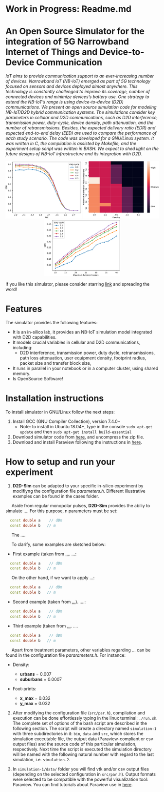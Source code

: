 # Work in Progress: Readme.md

# An Open Source Simulator for the integration of 5G Narrowband Internet of Things and Device-to-Device Communication

_IoT aims to provide communication support to an ever-increasing number of devices. Narrowband IoT (NB-IoT) emerged as part of 5G technology focused on sensors and devices deployed almost anywhere. This technology is constantly challenged to improve its coverage, number of connected devices and minimize devices’s battery use. One strategy to extend the NB-IoT’s range is using device-to-device (D2D) communications. 
We present an open source simulation code for modeling NB-IoT/D2D hybrid communication systems. 
The simulations consider key parameters in cellular and D2D communications, such as D2D interference, transmission power, duty-cycle, device density, path attenuation, and the number of retransmissions. 
Besides, the expected delivery ratio (EDR) and expected end-to-end delay (EED) are used to compare the performance of each study scenario.
The code was developed for a GNU/Linux system. It was written in C, the compilation is assisted by Makefile, and the experiment setup script was written in BASH.
We expect to shed light on the future designs of NB-IoT infrastructure and its integration with D2D._

<p align="center">
<img aling="center" src="suburban_edr_alpha.pdf" alt="Impact of PLE increment in the EDR and EED with different duty cycles in urban and suburban scenarios" width="250"/>
<img aling="center" src="suburban_qos_medium_d05.pdf" alt="The impact of out-of-coverage UE density and the maximum number of retransmissions on EDR and EED, for suburban scenario" width="250"/>
<img aling="center" src="urban_edr_tau.pdf" alt="Impact of maximum number of retransmissions in the EDR and EED for different duty cycles in urban scenario." width="250"/>
</p>

If you like this simulator, please consider starring [link]( "https://github.com/LICAR-UBA/NBIoT-D2D-Sim") and spreading the word!


# Features

The simulator provides the following features:

- It is an in-silico lab, it provides an NB-IoT simulation model integrated with D2D capabilities. 
- It models crucial variables in cellular and D2D communications, including:
    - D2D interference, transmission power, duty dycle, retransmissions, path loss attenuation, user equipment density, footprint radius, packet size and transfer block size,   
- It runs in parallel in your notebook or in a computer cluster, using shared memory.
- Is OpenSource Software! 
   
  
# Installation instructions

To install simulator in GNU/Linux follow the next steps:

1. Install GCC (GNU Compiler Collection), version 7.4.0+
    - Note: to install in Ubuntu 18.04+, type in the console ```sudo apt-get update``` and then ```sudo apt-get install build-essential```
2. Download simulator code from [here](https://github.com/LICAR-UBA/NBIoT-D2D-Sim/archive/master.zip "NBIoT-D2D-Sim code"), and uncompress the zip file.
3. Download and install Paraview following the instructions in [here](https://www.paraview.org/download/ "Paraview").


# How to setup and run your experiment

1. **D2D-Sim** can be adapted to your specific in-silico experiment by modifiyng the configuration file *parameters.h*. Different illustrative examples can be found in the cases folder.

&nbsp;&nbsp;&nbsp;&nbsp; Aside from regular monopolar pulses, **D2D-Sim** provides the abiliy to simulate .... For this purpose, n parameters must be set:

```c++
  const double a    // dBm
  const double b   // m
```

&nbsp;&nbsp;&nbsp;&nbsp; The ....

&nbsp;&nbsp;&nbsp;&nbsp; To clarify, some examples are sketched below:

   * First example (taken from [...](). ...:

```c++
  const double a    // dBm
  const double b   // m
```

&nbsp;&nbsp;&nbsp;&nbsp; On the other hand, if we want to apply ...:

```c++
  const double a    // dBm
  const double b   // m
```

   * Second example (taken from [...](...)). ....:

```c++
  const double a    // dBm
  const double b   // m
```


   * Third example (taken from [...](...). ....

```c++
  const double a    // dBm
  const double b   // m
```
&nbsp;&nbsp;&nbsp;&nbsp; Apart from treatment parameters, other variables regarding ... can be found in the configuration file *pararameters.h*. For instance:


* Density:
  - **urbans** = 0.007
  - **suburbans** = 0.0007
  
* Foot-prints:
  - **x_max** = 0.032
  - **y_max** = 0.032
  
2. After modifying the configuration file (```src/par.h```), compilation and execution can be done effortlessly typing in the linux terminal: ```./run.sh```. The complete set of options of the bash script are described in the following section. The script will create a directory named ```simulation-1``` with three subdirectories in it: ```bin```, ```data``` and ```src```, which stores the simulation executable file, the output data (Paraview-compliant or csv output files) and the source code of this particular simulation, respectively. Next time the script is executed the simulation directory will be named with the following natural number with regard to the last simulation, i.e. ```simulation-2```.
  
3. In ```simulation-1/data/``` folder you will find vtk and/or csv output files (depending on the selected configuration in ```src/par.h```). Output formats were selected to be compatible with the powerful visualization tool: Paraview. You can find tutorials about Paraview use in [here](https://www.paraview.org/tutorials/ "Paraview Tutorials").
  
  

